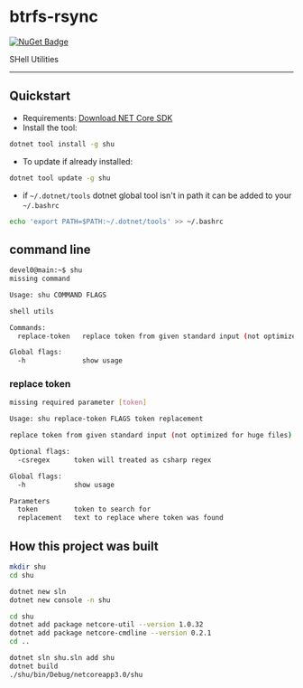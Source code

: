 # btrfs-rsync

[![NuGet Badge](https://buildstats.info/nuget/shu)](https://www.nuget.org/packages/shu/)

SHell Utilities

<hr/>

## Quickstart

- Requirements: [Download NET Core SDK](https://dotnet.microsoft.com/download)
- Install the tool:

```sh
dotnet tool install -g shu
```

- To update if already installed:

```sh
dotnet tool update -g shu
```

- if `~/.dotnet/tools` dotnet global tool isn't in path it can be added to your `~/.bashrc`

```sh
echo 'export PATH=$PATH:~/.dotnet/tools' >> ~/.bashrc
```

## command line

```sh
devel0@main:~$ shu
missing command

Usage: shu COMMAND FLAGS

shell utils

Commands:
  replace-token   replace token from given standard input (not optimized for huge files)

Global flags:
  -h              show usage
```

### replace token

```sh
missing required parameter [token]

Usage: shu replace-token FLAGS token replacement

replace token from given standard input (not optimized for huge files)

Optional flags:
  -csregex      token will treated as csharp regex

Global flags:
  -h            show usage

Parameters
  token         token to search for
  replacement   text to replace where token was found
```

## How this project was built

```sh
mkdir shu
cd shu

dotnet new sln
dotnet new console -n shu

cd shu
dotnet add package netcore-util --version 1.0.32
dotnet add package netcore-cmdline --version 0.2.1
cd ..

dotnet sln shu.sln add shu
dotnet build
./shu/bin/Debug/netcoreapp3.0/shu
```
